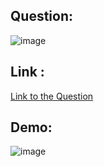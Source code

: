 ## Question:
![image](https://github.com/user-attachments/assets/49a98ae5-53d5-437e-aa4b-a00f2b3c7be4)

## Link :
[Link to the Question](https://www.hackerrank.com/challenges/swap-case/problem?isFullScreen=true)

## Demo:
![image](https://github.com/user-attachments/assets/2556df7c-dbe0-42a4-be28-f0bc76172f0a)
